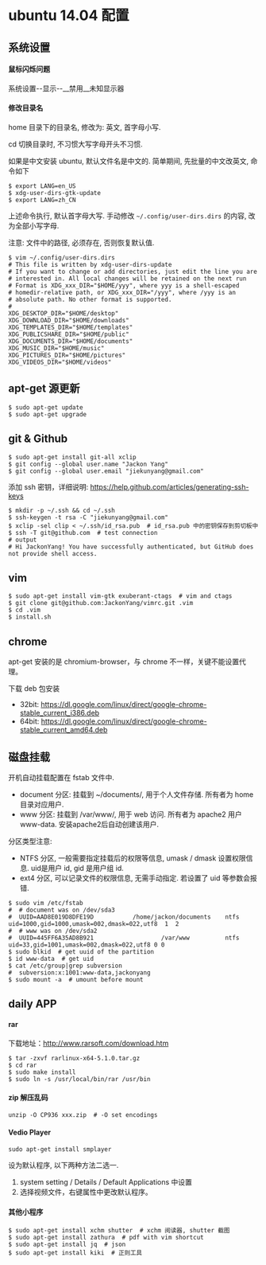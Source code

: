 ubuntu 14.04 配置
=================

## 系统设置

#### 鼠标闪烁问题

系统设置--显示--__禁用__未知显示器

#### 修改目录名

home 目录下的目录名, 修改为: 英文, 首字母小写.

cd 切换目录时, 不习惯大写字母开头不习惯.

如果是中文安装 ubuntu, 默认文件名是中文的.
简单期间, 先批量的中文改英文, 命令如下

```shell
$ export LANG=en_US
$ xdg-user-dirs-gtk-update
$ export LANG=zh_CN
```

上述命令执行, 默认首字母大写.
手动修改 `~/.config/user-dirs.dirs` 的内容, 改为全部小写字母.

注意: 文件中的路径, 必须存在, 否则恢复默认值.

```shell
$ vim ~/.config/user-dirs.dirs
# This file is written by xdg-user-dirs-update
# If you want to change or add directories, just edit the line you are
# interested in. All local changes will be retained on the next run
# Format is XDG_xxx_DIR="$HOME/yyy", where yyy is a shell-escaped
# homedir-relative path, or XDG_xxx_DIR="/yyy", where /yyy is an
# absolute path. No other format is supported.
# 
XDG_DESKTOP_DIR="$HOME/desktop"
XDG_DOWNLOAD_DIR="$HOME/downloads"
XDG_TEMPLATES_DIR="$HOME/templates"
XDG_PUBLICSHARE_DIR="$HOME/public"
XDG_DOCUMENTS_DIR="$HOME/documents"
XDG_MUSIC_DIR="$HOME/music"
XDG_PICTURES_DIR="$HOME/pictures"
XDG_VIDEOS_DIR="$HOME/videos"
```

## apt-get 源更新

```shell
$ sudo apt-get update
$ sudo apt-get upgrade
```

## git & Github

```shell
$ sudo apt-get install git-all xclip
$ git config --global user.name "Jackon Yang" 
$ git config --global user.email "jiekunyang@gmail.com"
```

添加 ssh 密钥，详细说明: https://help.github.com/articles/generating-ssh-keys

```shell
$ mkdir -p ~/.ssh && cd ~/.ssh
$ ssh-keygen -t rsa -C "jiekunyang@gmail.com"
$ xclip -sel clip < ~/.ssh/id_rsa.pub  # id_rsa.pub 中的密钥保存到剪切板中
$ ssh -T git@github.com  # test connection
# output
# Hi JackonYang! You have successfully authenticated, but GitHub does not provide shell access.
```

## vim

```shell
$ sudo apt-get install vim-gtk exuberant-ctags  # vim and ctags
$ git clone git@github.com:JackonYang/vimrc.git .vim
$ cd .vim
$ install.sh
```

## chrome

apt-get 安装的是 chromium-browser，与 chrome 不一样，关键不能设置代理。

下载 deb 包安装

- 32bit: https://dl.google.com/linux/direct/google-chrome-stable_current_i386.deb
- 64bit: https://dl.google.com/linux/direct/google-chrome-stable_current_amd64.deb

## 磁盘挂载

开机自动挂载配置在 fstab 文件中.

- document 分区: 挂载到 ~/documents/, 用于个人文件存储. 所有者为 home 目录对应用户.
- www 分区: 挂载到 /var/www/, 用于 web 访问. 所有者为 apache2 用户 www-data. 安装apache2后自动创建该用户.

分区类型注意:

- NTFS 分区, 一般需要指定挂载后的权限等信息, umask / dmask 设置权限信息. uid是用户 id, gid 是用户组 id. 
- ext4 分区, 可以记录文件的权限信息, 无需手动指定. 若设置了 uid 等参数会报错.

```shell
$ sudo vim /etc/fstab
#  # document was on /dev/sda3
#  UUID=AAD8E019D8DFE19D           /home/jackon/documents    ntfs uid=1000,gid=1000,umask=002,dmask=022,utf8  1  2
#  # www was on /dev/sda2
#  UUID=445FF6A35AD8B921                   /var/www          ntfs uid=33,gid=1001,umask=002,dmask=022,utf8 0 0
$ sudo blkid  # get uuid of the partition
$ id www-data  # get uid
$ cat /etc/group|grep subversion
#  subversion:x:1001:www-data,jackonyang
$ sudo mount -a  # umount before mount
```

## daily APP

#### rar

下载地址：http://www.rarsoft.com/download.htm

```shell
$ tar -zxvf rarlinux-x64-5.1.0.tar.gz
$ cd rar
$ sudo make install
$ sudo ln -s /usr/local/bin/rar /usr/bin
```

#### zip 解压乱码

```shell
unzip -O CP936 xxx.zip  # -O set encodings
```

#### Vedio Player

```shell
sudo apt-get install smplayer
```

设为默认程序, 以下两种方法二选一.

1. system setting / Details / Default Applications 中设置
2. 选择视频文件，右键属性中更改默认程序。


#### 其他小程序

```shell
$ sudo apt-get install xchm shutter  # xchm 阅读器, shutter 截图
$ sudo apt-get install zathura  # pdf with vim shortcut
$ sudo apt-get install jq  # json
$ sudo apt-get install kiki  # 正则工具
```

